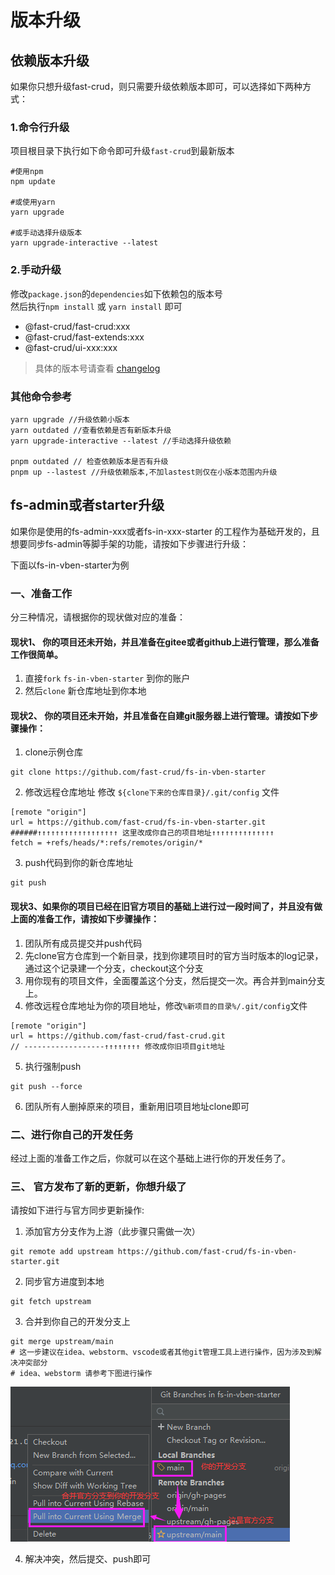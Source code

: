 # 版本升级

## 依赖版本升级
如果你只想升级fast-crud，则只需要升级依赖版本即可，可以选择如下两种方式：

### 1.命令行升级
项目根目录下执行如下命令即可升级`fast-crud`到最新版本
```
#使用npm
npm update

#或使用yarn 
yarn upgrade

#或手动选择升级版本
yarn upgrade-interactive --latest
```

### 2.手动升级

修改`package.json`的`dependencies`如下依赖包的版本号    
然后执行`npm install` 或 `yarn install` 即可
   
* @fast-crud/fast-crud:xxx
* @fast-crud/fast-extends:xxx
* @fast-crud/ui-xxx:xxx

> 具体的版本号请查看 [changelog](./changelogs/CHANGELOG.md)

### 其他命令参考
```shell script
yarn upgrade //升级依赖小版本
yarn outdated //查看依赖是否有新版本升级
yarn upgrade-interactive --latest //手动选择升级依赖

pnpm outdated // 检查依赖版本是否有升级
pnpm up --lastest //升级依赖版本,不加lastest则仅在小版本范围内升级
```


## fs-admin或者starter升级
如果你是使用的fs-admin-xxx或者fs-in-xxx-starter 的工程作为基础开发的，且想要同步fs-admin等脚手架的功能，请按如下步骤进行升级：

下面以fs-in-vben-starter为例
### 一、准备工作
分三种情况，请根据你的现状做对应的准备：

#### 现状1、 你的项目还未开始，并且准备在gitee或者github上进行管理，那么准备工作很简单。
1. 直接`fork` `fs-in-vben-starter` 到你的账户 
2. 然后`clone` 新仓库地址到你本地


#### 现状2、 你的项目还未开始，并且准备在自建git服务器上进行管理。请按如下步骤操作：

1. clone示例仓库 
```shell
git clone https://github.com/fast-crud/fs-in-vben-starter
```

  2. 修改远程仓库地址
修改 `${clone下来的仓库目录}/.git/config` 文件
```shell
[remote "origin"]
url = https://github.com/fast-crud/fs-in-vben-starter.git
######↑↑↑↑↑↑↑↑↑↑↑↑↑↑↑↑↑↑ 这里改成你自己的项目地址↑↑↑↑↑↑↑↑↑↑↑↑↑↑
fetch = +refs/heads/*:refs/remotes/origin/*
```

3. push代码到你的新仓库地址
```shell
git push
```

#### 现状3、如果你的项目已经在旧官方项目的基础上进行过一段时间了，并且没有做上面的准备工作，请按如下步骤操作：
1. 团队所有成员提交并push代码
2. 先clone官方仓库到一个新目录，找到你建项目时的官方当时版本的log记录，通过这个记录建一个分支，checkout这个分支
3. 用你现有的项目文件，全面覆盖这个分支，然后提交一次。再合并到main分支上。
4. 修改远程仓库地址为你的项目地址，修改`%新项目的目录%/.git/config`文件
```shell
[remote "origin"]
url = https://github.com/fast-crud/fast-crud.git
// ------------------↑↑↑↑↑↑↑↑ 修改成你旧项目git地址

```
5. 执行强制push
```shell
git push --force
```
6. 团队所有人删掉原来的项目，重新用旧项目地址clone即可

### 二、进行你自己的开发任务
经过上面的准备工作之后，你就可以在这个基础上进行你的开发任务了。

### 三、 官方发布了新的更新，你想升级了
请按如下进行与官方同步更新操作:
1.  添加官方分支作为上游（此步骤只需做一次）
```shell
git remote add upstream https://github.com/fast-crud/fs-in-vben-starter.git
```
2.  同步官方进度到本地
```shell
git fetch upstream
```
3.  合并到你自己的开发分支上
```shell
git merge upstream/main
# 这一步建议在idea、webstorm、vscode或者其他git管理工具上进行操作，因为涉及到解决冲突部分     
# idea、webstorm 请参考下图进行操作
```

![](../../../../images/merge-upgreade.png)

4. 解决冲突，然后提交、push即可
